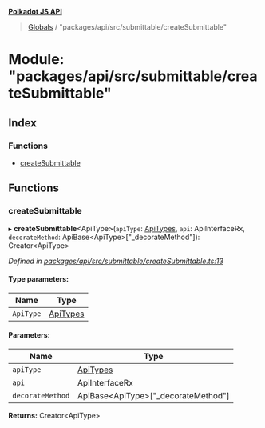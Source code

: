 **[Polkadot JS API](../README.md)**

> [Globals](../globals.md) / "packages/api/src/submittable/createSubmittable"

# Module: "packages/api/src/submittable/createSubmittable"

## Index

### Functions

* [createSubmittable](_packages_api_src_submittable_createsubmittable_.md#createsubmittable)

## Functions

### createSubmittable

▸ **createSubmittable**\<ApiType>(`apiType`: [ApiTypes](_packages_api_src_types_base_.md#apitypes), `api`: ApiInterfaceRx, `decorateMethod`: ApiBase\<ApiType>[\"\_decorateMethod\"]): Creator\<ApiType>

*Defined in [packages/api/src/submittable/createSubmittable.ts:13](https://github.com/polkadot-js/api/blob/95c4f03bc/packages/api/src/submittable/createSubmittable.ts#L13)*

#### Type parameters:

Name | Type |
------ | ------ |
`ApiType` | [ApiTypes](_packages_api_src_types_base_.md#apitypes) |

#### Parameters:

Name | Type |
------ | ------ |
`apiType` | [ApiTypes](_packages_api_src_types_base_.md#apitypes) |
`api` | ApiInterfaceRx |
`decorateMethod` | ApiBase\<ApiType>[\"\_decorateMethod\"] |

**Returns:** Creator\<ApiType>
